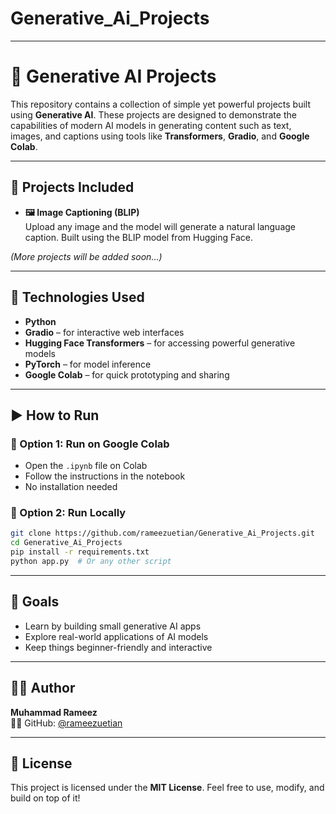 # Generative_Ai_Projects


---

# 🎨 Generative AI Projects

This repository contains a collection of simple yet powerful projects built using **Generative AI**. These projects are designed to demonstrate the capabilities of modern AI models in generating content such as text, images, and captions using tools like **Transformers**, **Gradio**, and **Google Colab**.

---

## 🚀 Projects Included

- **🖼️ Image Captioning (BLIP)**  
  Upload any image and the model will generate a natural language caption. Built using the BLIP model from Hugging Face.

*(More projects will be added soon…)*

---

## 🧠 Technologies Used

- **Python**
- **Gradio** – for interactive web interfaces  
- **Hugging Face Transformers** – for accessing powerful generative models  
- **PyTorch** – for model inference  
- **Google Colab** – for quick prototyping and sharing

---

## ▶️ How to Run

### 🔹 Option 1: Run on Google Colab
- Open the `.ipynb` file on Colab
- Follow the instructions in the notebook
- No installation needed

### 🔹 Option 2: Run Locally
```bash
git clone https://github.com/rameezuetian/Generative_Ai_Projects.git
cd Generative_Ai_Projects
pip install -r requirements.txt
python app.py  # Or any other script
```

---

## 📌 Goals

- Learn by building small generative AI apps
- Explore real-world applications of AI models
- Keep things beginner-friendly and interactive

---

## 🙋‍♂️ Author

**Muhammad Rameez**  
🧑‍💻 GitHub: [@rameezuetian](https://github.com/rameezuetian)

---

## 📄 License

This project is licensed under the **MIT License**. Feel free to use, modify, and build on top of it!

